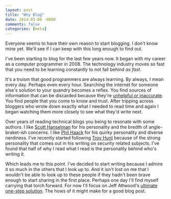```yaml
---
layout: post
title: "Why Blog"
date: 2014-03-08 -0800
comments: false
categories: [meta]
---
```


Everyone seems to have their own reason to start blogging.  I don't know mine yet.  We'll see if I can keep with this long enough to find out.

I've been starting to blog for the last few years now.  It began with my career as a computer programmer in 2008.  The technology industry moves so fast that you need to be learning constantly to not fall behind *as fast*.

It's a truism that good programmers are always learning.  By always, I mean every day.  Perhaps even every hour.  Searching the internet for someone else's solution to your quandry becomes a reflex.  You find sources of information that can be discarded because they're [unhelpful or inaccurate](http://www.w3schools.com/).  You find people that you come to know and trust.  After tripping across bloggers who wrote down exactly what I needed to read time and again I began watching them more closely to see what they'd write next.

Over years of reading technical blogs you being to resonate with some authors.  I like [Scott Hanselman](http://hanselminutes.com/) for his personality and the bredth of angle-braket-ish concerns.  I like [Phil Haack](http://haacked.com/) for his quirky personality and diverse nerdiness.  I've recently started following [Troy Hunt](http://www.troyhunt.com/) because of the strong personality that comes out in his writing on security related subjects.  I've found that half of why I read what I read is the personality behind who's writing it.

Which leads me to this point.  I've decided to start writing because I admire it so much in the others that I look up to.  And it isn't lost on me that I wouldn't be able to look up to these people if they hadn't been brave enough to start sharing in the first place.  Perhaps one day I'll find myself carrying that torch forward.  For now I'll focus on Jeff Attwood's [ultimate one-step solution](http://blog.codinghorror.com/how-to-achieve-ultimate-blog-success-in-one-easy-step/).  The hows of it might make for a good blog post.
